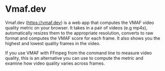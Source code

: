 # Vmaf.dev 

Vmaf.dev (https://vmaf.dev) is a web app that computes the VMAF video quality metric on your browser. 
It takes in a pair of videos (e.g mp4s), automatically resizes them to the appropriate resolution, converts
to raw format and computes the VMAF score for each frame. It also shows you the highest and lowest 
quality frames in the video.

If you use VMAF with FFmpeg from the command line to measure video quality, this is an alternative
you can use to compute the metric and examine how video quality varies across frames.
